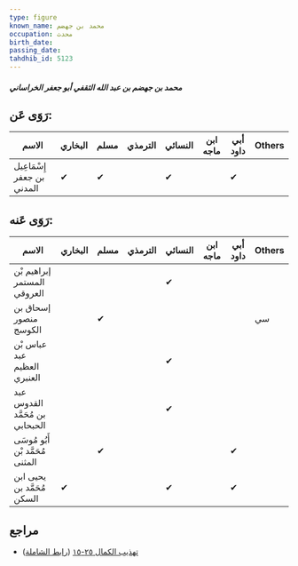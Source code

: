 ```yaml
---
type: figure
known_name: محمد بن جهضم
occupation: محدث
birth_date:
passing_date:
tahdhib_id: 5123
---
```

##### محمد بن جهضم بن عبد الله الثقفي أبو جعفر الخراساني

## رَوَى عَن:
| الاسم                      | البخاري | مسلم | الترمذي | النسائي | ابن ماجه | أبي داود | Others |
| -------------------------- | ------- | ---- | ------- | ------- | -------- | -------- | ------ |
| إِسْمَاعِيل بن جعفر المدني | ✔       | ✔    |         | ✔       |          | ✔        |        |
## رَوَى عَنه:
| الاسم                            | البخاري | مسلم | الترمذي | النسائي | ابن ماجه | أبي داود | Others |
| -------------------------------- | ------- | ---- | ------- | ------- | -------- | -------- | ------ |
| إبراهيم بْن المستمر العروقي      |         |      |         | ✔       |          |          |        |
| إسحاق بن منصور الكوسج            |         | ✔    |         |         |          |          | سي     |
| عباس بْن عبد العظيم العنبري      |         |      |         | ✔       |          |          |        |
| عبد القدوس بن مُحَمَّد الحبحابي  |         |      |         | ✔       |          |          |        |
| أَبُو مُوسَى مُحَمَّد بْن المثنى |         | ✔    |         |         |          | ✔        |        |
| يحيى ابن مُحَمَّد بن السكن       | ✔       |      |         | ✔       |          | ✔        |        |
## مراجع
- [تهذيب الكمال ٢٥-١٥](obsidian://open?vault=Tahdhib-al-Kamal&file=Figures/٥١٢٣-محمد%20بن%20جهضم%20بن%20عبد%20الله%20الثقفي%20أبو%20جعفر%20الخراساني) ([رابط الشاملة](https://shamela.ws/book/3722/13108))